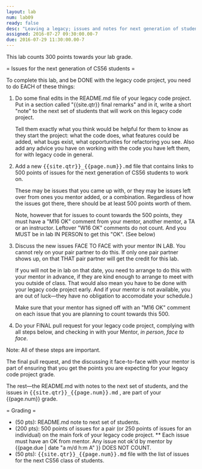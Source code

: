 ```yaml
---
layout: lab
num: lab09
ready: false
desc: "Leaving a legacy; issues and notes for next generation of students"
assigned: 2016-07-27 09:30:00.00-7
due: 2016-07-29 11:30:00.00-7
---
```


This lab counts 300 points towards your lab grade.

= Issues for the next generation of CS56 students =

To complete this lab, and be DONE with the legacy code project, you need to do EACH of these things:

1.  Do some final edits in the README.md file of your legacy code
    project.  Put in a section called "{{site.qtr}} final remarks" and in
    it, write a short "note" to the next set of students that will work on
    this legacy code project.

    Tell them exactly what you think would be helpful for them to know
    as they start the project: what the code does, what features could
    be added, what bugs exist, what opportunities for refactoring you
    see.   Also add any advice you have on working with the code you have
    left them, for with legacy code in general.
    
2.  Add a new <tt>{{site.qtr}}_{{page.num}}.md</tt> file that contains
    links to 500
    points of issues for the next generation of CS56 students to work on.
    
    These may be issues that you came up with, or they may be issues
    left over from ones you mentor added, or a combination.   Regardless
    of how the issues got there, there should be at least 500 points
    worth of them.

    Note, however that for issues to count towards the 500 points,
    they must have a "M16 OK" comment from your mentor, another mentor,
    a TA or an instructor.  Leftover "W16 OK" comments do not count.
    And you MUST be in lab IN PERSON to get this "OK". (See below)

    
3.   Discuss the new issues FACE TO FACE with your mentor IN LAB.  You
     cannot rely on your pair partner to do this.  If only one pair partner
     shows up, on that THAT pair partner will get the credit for this
     lab.

     If you will not be in
     lab on that date, you need to arrange to do this with your mentor
     in advance, if they are kind enough to arrange to meet with you
     outside of class.
     That would also mean you have to be done with your legacy code
     project early.      And if your mentor is not available, you are
     out of luck&mdash;they have no obligation to accomodate your
     schedule.)

     Make sure that your mentor has signed off with an "M16 OK" comment
     on each issue that you are planning to count towards this 500.
     
4.   Do your FINAL pull request for your legacy code project, complying
     with all steps below, and checking in with your Mentor, *in person*,
     *face to face*.

Note: All of these steps are important.

The final pull request, and the discussing it face-to-face with your
mentor is part of ensuring that you get the points you are expecting
for your legacy code project grade.

The rest&mdash;the README.md with notes to the next set of students, and the issues in <tt>{{site.qtr}}_{{page.num}}.md</tt> , are part of your {{page.num}} grade.

= Grading =

* (50 pts): README.md note to next set of students.
* (200 pts): 500 points of issues for a pair (or 250 points of issues for an individual) on the main fork of your legacy code project.
** Each issue must have an OK from mentor.  Any issue not ok'd by mentor by {{page.due | date "a m/d h:m A" }} DOES NOT COUNT.
* (50 pts): <tt>{{site.qtr}}_{{page.num}}.md</tt> file with the list of issues for the next CS56 class of students.
